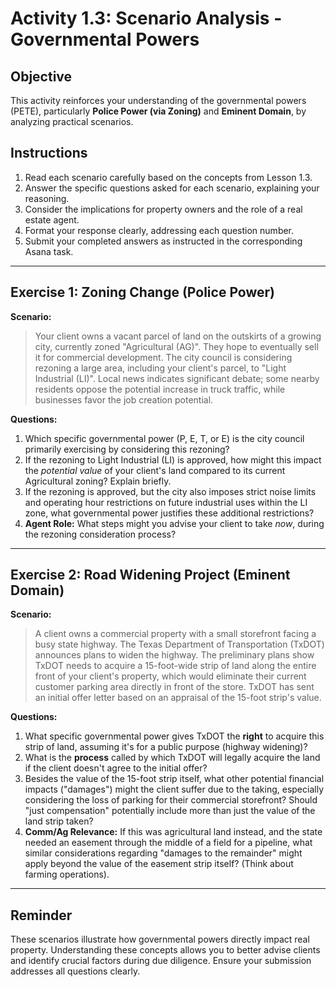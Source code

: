 # Activity 1.3: Scenario Analysis - Governmental Powers

## Objective

This activity reinforces your understanding of the governmental powers (PETE), particularly **Police Power (via Zoning)** and **Eminent Domain**, by analyzing practical scenarios.

## Instructions

1.  Read each scenario carefully based on the concepts from Lesson 1.3.
2.  Answer the specific questions asked for each scenario, explaining your reasoning.
3.  Consider the implications for property owners and the role of a real estate agent.
4.  Format your response clearly, addressing each question number.
5.  Submit your completed answers as instructed in the corresponding Asana task.

---

## Exercise 1: Zoning Change (Police Power)

**Scenario:**

> Your client owns a vacant parcel of land on the outskirts of a growing city, currently zoned "Agricultural (AG)". They hope to eventually sell it for commercial development. The city council is considering rezoning a large area, including your client's parcel, to "Light Industrial (LI)". Local news indicates significant debate; some nearby residents oppose the potential increase in truck traffic, while businesses favor the job creation potential.

**Questions:**

1.  Which specific governmental power (P, E, T, or E) is the city council primarily exercising by considering this rezoning?
2.  If the rezoning to Light Industrial (LI) is approved, how might this impact the *potential value* of your client's land compared to its current Agricultural zoning? Explain briefly.
3.  If the rezoning is approved, but the city also imposes strict noise limits and operating hour restrictions on future industrial uses within the LI zone, what governmental power justifies these additional restrictions?
4.  **Agent Role:** What steps might you advise your client to take *now*, during the rezoning consideration process?

---

## Exercise 2: Road Widening Project (Eminent Domain)

**Scenario:**

> A client owns a commercial property with a small storefront facing a busy state highway. The Texas Department of Transportation (TxDOT) announces plans to widen the highway. The preliminary plans show TxDOT needs to acquire a 15-foot-wide strip of land along the entire front of your client's property, which would eliminate their current customer parking area directly in front of the store. TxDOT has sent an initial offer letter based on an appraisal of the 15-foot strip's value.

**Questions:**

1.  What specific governmental power gives TxDOT the **right** to acquire this strip of land, assuming it's for a public purpose (highway widening)?
2.  What is the **process** called by which TxDOT will legally acquire the land if the client doesn't agree to the initial offer?
3.  Besides the value of the 15-foot strip itself, what other potential financial impacts ("damages") might the client suffer due to the taking, especially considering the loss of parking for their commercial storefront? Should "just compensation" potentially include more than just the value of the land strip taken?
4.  **Comm/Ag Relevance:** If this was agricultural land instead, and the state needed an easement through the middle of a field for a pipeline, what similar considerations regarding "damages to the remainder" might apply beyond the value of the easement strip itself? (Think about farming operations).

---

## Reminder

These scenarios illustrate how governmental powers directly impact real property. Understanding these concepts allows you to better advise clients and identify crucial factors during due diligence. Ensure your submission addresses all questions clearly.
